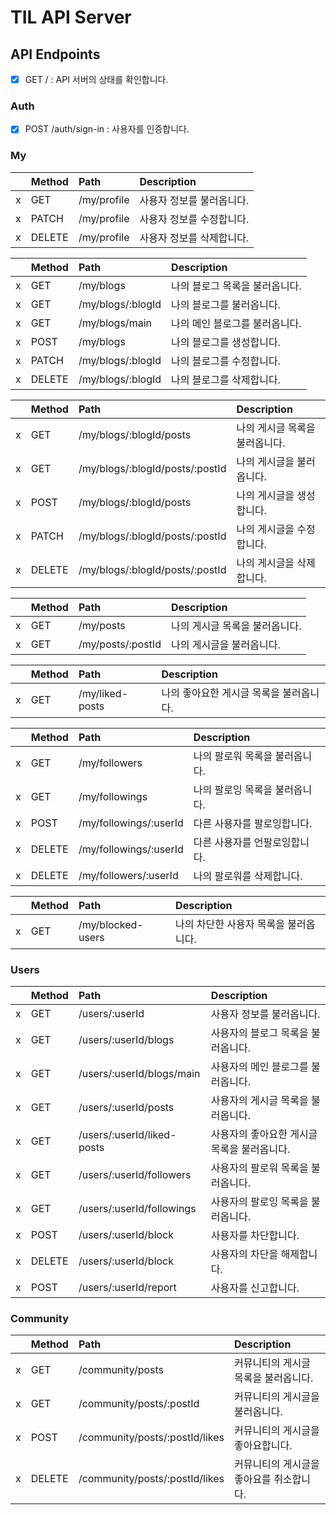 # TIL API Server

## API Endpoints

- [x] GET / : API 서버의 상태를 확인합니다.

### Auth

- [x] POST /auth/sign-in : 사용자를 인증합니다.

### My

| | Method | Path | Description |
|-|:---|:---|:---|
|x| GET | /my/profile | 사용자 정보를 불러옵니다. |
|x| PATCH | /my/profile | 사용자 정보를 수정합니다. |
|x| DELETE | /my/profile | 사용자 정보를 삭제합니다. |

| | Method | Path | Description |
|-|:---|:---|:---|
|x| GET | /my/blogs | 나의 블로그 목록을 불러옵니다. |
|x| GET | /my/blogs/:blogId | 나의 블로그를 불러옵니다. |
|x| GET | /my/blogs/main | 나의 메인 블로그를 불러옵니다. |
|x| POST | /my/blogs | 나의 블로그를 생성합니다. |
|x| PATCH | /my/blogs/:blogId | 나의 블로그를 수정합니다. |
|x| DELETE | /my/blogs/:blogId | 나의 블로그를 삭제합니다. |

| | Method | Path | Description |
|-|:---|:---|:---|
|x| GET | /my/blogs/:blogId/posts | 나의 게시글 목록을 불러옵니다. |
|x| GET | /my/blogs/:blogId/posts/:postId | 나의 게시글을 불러옵니다. |
|x| POST | /my/blogs/:blogId/posts | 나의 게시글을 생성합니다. |
|x| PATCH | /my/blogs/:blogId/posts/:postId | 나의 게시글을 수정합니다. |
|x| DELETE | /my/blogs/:blogId/posts/:postId | 나의 게시글을 삭제합니다. |

| | Method | Path | Description |
|-|:---|:---|:---|
|x| GET | /my/posts | 나의 게시글 목록을 불러옵니다. |
|x| GET | /my/posts/:postId | 나의 게시글을 불러옵니다. |

| | Method | Path | Description |
|-|:---|:---|:---|
|x| GET | /my/liked-posts | 나의 좋아요한 게시글 목록을 불러옵니다. |

| | Method | Path | Description |
|-|:---|:---|:---|
|x| GET | /my/followers | 나의 팔로워 목록을 불러옵니다. |
|x| GET | /my/followings | 나의 팔로잉 목록을 불러옵니다. |
|x| POST | /my/followings/:userId | 다른 사용자를 팔로잉합니다. |
|x| DELETE | /my/followings/:userId | 다른 사용자를 언팔로잉합니다. |
|x| DELETE | /my/followers/:userId | 나의 팔로워를 삭제합니다. |

| | Method | Path | Description |
|-|:---|:---|:---|
|x| GET | /my/blocked-users | 나의 차단한 사용자 목록을 불러옵니다. |

### Users

| | Method | Path | Description |
|-|:---|:---|:---|
|x| GET | /users/:userId | 사용자 정보를 불러옵니다. |
|x| GET | /users/:userId/blogs | 사용자의 블로그 목록을 불러옵니다. |
|x| GET | /users/:userId/blogs/main | 사용자의 메인 블로그를 불러옵니다. |
|x| GET | /users/:userId/posts | 사용자의 게시글 목록을 불러옵니다. |
|x| GET | /users/:userId/liked-posts | 사용자의 좋아요한 게시글 목록을 불러옵니다. |
|x| GET | /users/:userId/followers | 사용자의 팔로워 목록을 불러옵니다. |
|x| GET | /users/:userId/followings | 사용자의 팔로잉 목록을 불러옵니다. |
|x| POST | /users/:userId/block | 사용자를 차단합니다. |
|x| DELETE | /users/:userId/block | 사용자의 차단을 해제합니다. |
|x| POST | /users/:userId/report | 사용자를 신고합니다. |

### Community

| | Method | Path | Description |
|-|:---|:---|:---|
|x| GET | /community/posts | 커뮤니티의 게시글 목록을 불러옵니다. |
|x| GET | /community/posts/:postId | 커뮤니티의 게시글을 불러옵니다. |
|x| POST | /community/posts/:postId/likes | 커뮤니티의 게시글을 좋아요합니다. |
|x| DELETE | /community/posts/:postId/likes | 커뮤니티의 게시글을 좋아요를 취소합니다. |
